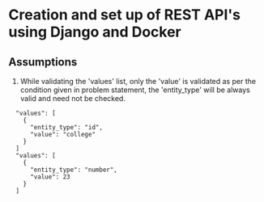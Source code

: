# Creation and set up of REST API's using Django and Docker

## Assumptions
1) While validating the 'values' list, only the 'value' is validated as per the condition given in problem statement, the 'entity_type' will be always valid and need not be checked. 
```
  "values": [
    {
      "entity_type": "id",
      "value": "college"
    }
  ]
  "values": [
    {
      "entity_type": "number",
      "value": 23
    }
  ]
```
